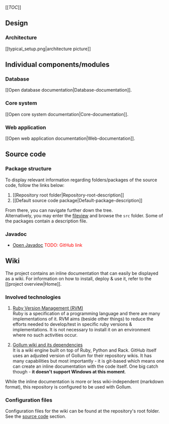 <!-- --- title: Technical documentation -->

[[_TOC_]]




## Design

### Architecture

[[typical_setup.png|architecture picture]]




## Individual components/modules

### Database<a name="database"/>

[[Open database documentation|Database-documentation]].

### Core system<a name="core"/>

[[Open core system documentation|Core-documentation]].

### Web application<a name="web"/>

[[Open web application documentation|Web-documentation]].




## Source code<a name="sourceCode"/>

### Package structure

To display relevant information regarding folders/packages of the source code, follow the links below:

1. [[Repository root folder|Repository-root-description]]
2. [[Default source code package|Default-package-description]]

From there, you can navigate further down the tree.  
Alternatively, you may enter the [fileview](/fileview) and browse the `src` folder. Some of the packages contain a description file.

### Javadoc<a name="javadoc"/>

* [Open Javadoc](../../javadoc/index.html) <font color="red">TODO: GitHub link</font>




## Wiki

The project contains an inline documentation that can easily be displayed as a wiki. For information on how to install, deploy & use it, refer to the [[project overview|Home]].

### Involved technologies

1. [Ruby Version Management (RVM)](https://rvm.io/)  
	Ruby is a specification of a programming language and there are many implementations of it. RVM aims (beside other things) to reduce the efforts needed to develop/test in specific ruby versions & implementations. It is not necessary to install it on an environment where no such activities occur.

2. [Gollum wiki and its dependencies](https://github.com/gollum/gollum)  
	It is a wiki engine built on top of Ruby, Python and Rack. GitHub itself uses an adjusted version of Gollum for their repository wikis. It has many capabilities but most importantly - it is git-based which means one can create an inline documentation with the code itself. One big catch though - **__it doesn't support Windows at this moment__**.

While the inline documentation is more or less wiki-independent (markdown format), this repository is configured to be used with Gollum.
	
### Configuration files

Configuration files for the wiki can be found at the repository's root folder. See the [source code](#sourceCode) section.

